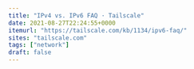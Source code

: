```yaml
---
title: "IPv4 vs. IPv6 FAQ · Tailscale"
date: 2021-08-27T22:24:55+0000
itemurl: "https://tailscale.com/kb/1134/ipv6-faq/"
sites: "tailscale.com"
tags: ["network"]
draft: false
---
```

